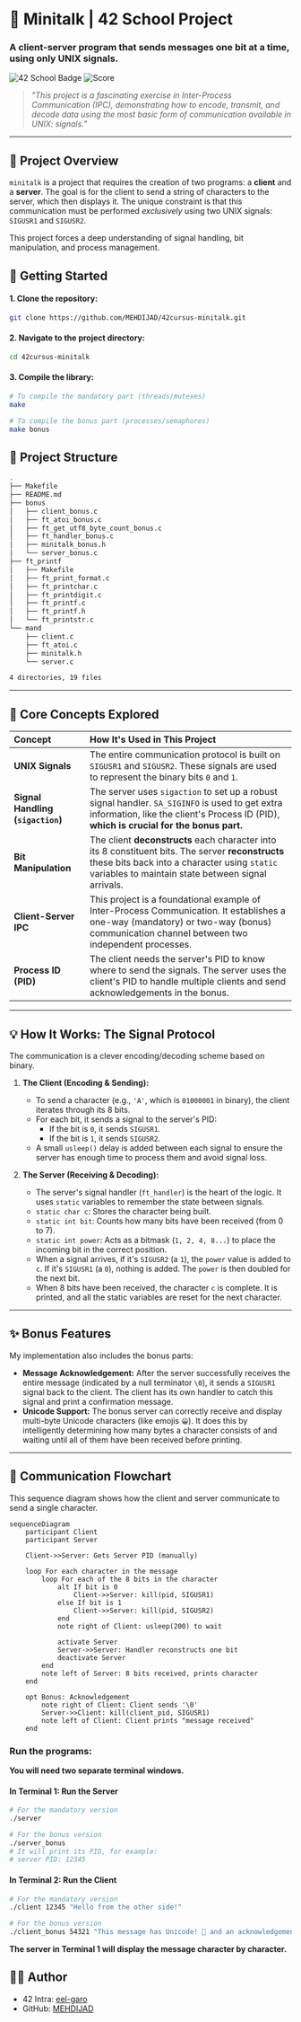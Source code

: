 # 📡 Minitalk | 42 School Project

### A client-server program that sends messages one bit at a time, using only UNIX signals.

![42 School Badge](https://img.shields.io/badge/42-School-blue)
![Score](https://img.shields.io/badge/Score-125%2F100-brightgreen)

> *"This project is a fascinating exercise in Inter-Process Communication (IPC), demonstrating how to encode, transmit, and decode data using the most basic form of communication available in UNIX: signals."*

---

## 🎯 Project Overview

`minitalk` is a project that requires the creation of two programs: a **client** and a **server**. The goal is for the client to send a string of characters to the server, which then displays it. The unique constraint is that this communication must be performed *exclusively* using two UNIX signals: `SIGUSR1` and `SIGUSR2`.

This project forces a deep understanding of signal handling, bit manipulation, and process management.

## 🚀 Getting Started

#### 1. Clone the repository:

```bash
git clone https://github.com/MEHDIJAD/42cursus-minitalk.git
```

#### 2. Navigate to the project directory:

```bash
cd 42cursus-minitalk
```

#### 3. Compile the library:

```bash
# To compile the mandatory part (threads/mutexes)
make

# To compile the bonus part (processes/semaphores)
make bonus
```

## 🪾 Project Structure
```bash
.
├── Makefile
├── README.md
├── bonus
│   ├── client_bonus.c
│   ├── ft_atoi_bonus.c
│   ├── ft_get_utf8_byte_count_bonus.c
│   ├── ft_handler_bonus.c
│   ├── minitalk_bonus.h
│   └── server_bonus.c
├── ft_printf
│   ├── Makefile
│   ├── ft_print_format.c
│   ├── ft_printchar.c
│   ├── ft_printdigit.c
│   ├── ft_printf.c
│   ├── ft_printf.h
│   └── ft_printstr.c
└── mand
    ├── client.c
    ├── ft_atoi.c
    ├── minitalk.h
    └── server.c

4 directories, 19 files
```

---

## 🧠 Core Concepts Explored

| Concept | How It's Used in This Project |
| :--- | :--- |
| **UNIX Signals** | The entire communication protocol is built on `SIGUSR1` and `SIGUSR2`. These signals are used to represent the binary bits `0` and `1`. |
| **Signal Handling (`sigaction`)** | The server uses `sigaction` to set up a robust signal handler. `SA_SIGINFO` is used to get extra information, like the client's Process ID (PID), **which is crucial for the bonus part.** |
| **Bit Manipulation** | The client **deconstructs** each character into its 8 constituent bits. The server **reconstructs** these bits back into a character using `static` variables to maintain state between signal arrivals. |
| **Client-Server IPC** | This project is a foundational example of Inter-Process Communication. It establishes a one-way (mandatory) or two-way (bonus) communication channel between two independent processes. |
| **Process ID (PID)** | The client needs the server's PID to know where to send the signals. The server uses the client's PID to handle multiple clients and send acknowledgements in the bonus. |

---

## 💡 How It Works: The Signal Protocol

The communication is a clever encoding/decoding scheme based on binary.

1.  **The Client (Encoding & Sending):**
    *   To send a character (e.g., `'A'`, which is `01000001` in binary), the client iterates through its 8 bits.
    *   For each bit, it sends a signal to the server's PID:
        *   If the bit is `0`, it sends `SIGUSR1`.
        *   If the bit is `1`, it sends `SIGUSR2`.
    *   A small `usleep()` delay is added between each signal to ensure the server has enough time to process them and avoid signal loss.

2.  **The Server (Receiving & Decoding):**
    *   The server's signal handler (`ft_handler`) is the heart of the logic. It uses `static` variables to remember the state between signals.
    *   `static char c`: Stores the character being built.
    *   `static int bit`: Counts how many bits have been received (from 0 to 7).
    *   `static int power`: Acts as a bitmask (`1, 2, 4, 8...`) to place the incoming bit in the correct position.
    *   When a signal arrives, if it's `SIGUSR2` (a `1`), the `power` value is added to `c`. If it's `SIGUSR1` (a `0`), nothing is added. The `power` is then doubled for the next bit.
    *   When 8 bits have been received, the character `c` is complete. It is printed, and all the static variables are reset for the next character.

---

## ✨ Bonus Features

My implementation also includes the bonus parts:

-   **Message Acknowledgement:** After the server successfully receives the entire message (indicated by a null terminator `\0`), it sends a `SIGUSR1` signal back to the client. The client has its own handler to catch this signal and print a confirmation message.
-   **Unicode Support:** The bonus server can correctly receive and display multi-byte Unicode characters (like emojis `😀`). It does this by intelligently determining how many bytes a character consists of and waiting until all of them have been received before printing.

---

## 🔄 Communication Flowchart

This sequence diagram shows how the client and server communicate to send a single character.

```mermaid
sequenceDiagram
    participant Client
    participant Server

    Client->>Server: Gets Server PID (manually)
    
    loop For each character in the message
        loop For each of the 8 bits in the character
            alt If bit is 0
                Client->>Server: kill(pid, SIGUSR1)
            else If bit is 1
                Client->>Server: kill(pid, SIGUSR2)
            end
            note right of Client: usleep(200) to wait
            
            activate Server
            Server->>Server: Handler reconstructs one bit
            deactivate Server
        end
        note left of Server: 8 bits received, prints character
    end

    opt Bonus: Acknowledgement
        note right of Client: Client sends '\0'
        Server->>Client: kill(client_pid, SIGUSR1)
        note left of Client: Client prints "message received"
    end
```

###  Run the programs:

**You will need two separate terminal windows.**

#### In Terminal 1: Run the Server

```bash
# For the mandatory version
./server

# For the bonus version
./server_bonus
# It will print its PID, for example:
# server PID: 12345
```

#### In Terminal 2: Run the Client

```bash
# For the mandatory version
./client 12345 "Hello from the other side!"

# For the bonus version
./client_bonus 54321 "This message has Unicode! 🚀 and an acknowledgement."
```

**The server in Terminal 1 will display the message character by character.**

## 👨‍💻 Author

- 42 Intra: [eel-garo](https://profile.intra.42.fr/users/eel-garo)
- GitHub: [MEHDIJAD](https://github.com/MAHDIJAD)
